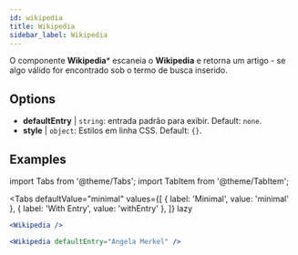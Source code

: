 ```yaml
---
id: wikipedia 
title: Wikipedia
sidebar_label: Wikipedia
---
```


O componente **Wikipedia*** escaneia o **Wikipedia** e retorna um artigo - se algo válido for encontrado sob o termo de busca inserido.

## Options

* __defaultEntry__ | `string`: entrada padrão para exibir. Default: `none`.
* __style__ | `object`: Estilos em linha CSS. Default: `{}`.


## Examples

import Tabs from '@theme/Tabs';
import TabItem from '@theme/TabItem';

<Tabs
    defaultValue="minimal"
    values={[
        { label: 'Minimal', value: 'minimal' },
        { label: 'With Entry', value: 'withEntry' },
    ]}
    lazy
>

<TabItem value="minimal">

```jsx live
<Wikipedia />
```

</TabItem>

<TabItem value="withEntry">

```jsx live
<Wikipedia defaultEntry="Angela Merkel" />
```

</TabItem>

</Tabs>
